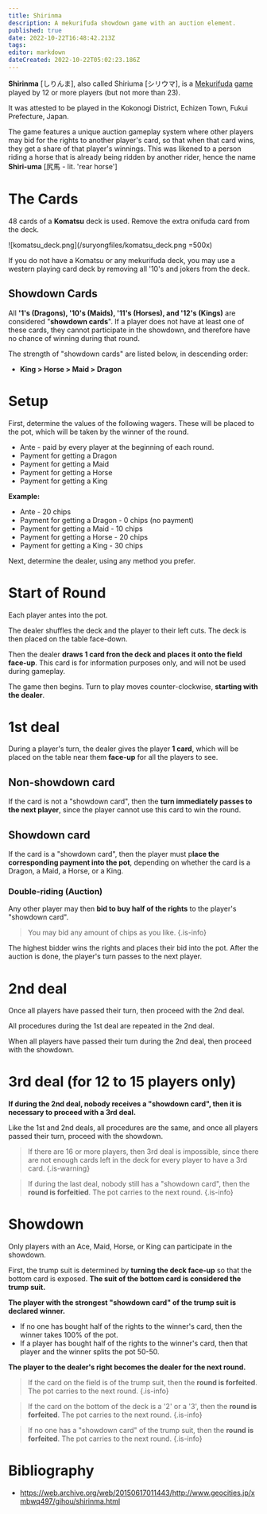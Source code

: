 ```yaml
---
title: Shirinma
description: A mekurifuda showdown game with an auction element.
published: true
date: 2022-10-22T16:48:42.213Z
tags: 
editor: markdown
dateCreated: 2022-10-22T05:02:23.186Z
---
```


**Shirinma** [しりんま], also called Shiriuma [シリウマ], is a [Mekurifuda](/en/mekurifuda) [game](/en/mekurifuda/games) played by 12 or more players (but not more than 23).

It was attested to be played in the Kokonogi District, Echizen Town, Fukui Prefecture, Japan.

The game features a unique auction gameplay system where other players may bid for the rights to another player's card, so that when that card wins, they get a share of that player's winnings. This was likened to a person riding a horse that is already being ridden by another rider, hence the name **Shiri-uma** [尻馬 - lit. 'rear horse']

# The Cards
48 cards of a **Komatsu** deck is used. Remove the extra onifuda card from the deck.

![komatsu_deck.png](/suryongfiles/komatsu_deck.png =500x)

If you do not have a Komatsu or any mekurifuda deck, you may use a western playing card deck by removing all '10's and jokers from the deck.

## Showdown Cards
All **'1's (Dragons), '10's (Maids), '11's (Horses), and '12's (Kings)** are considered "**showdown cards**". If a player does not have at least one of these cards, they cannot participate in the showdown, and therefore have no chance of winning during that round.

The strength of "showdown cards" are listed below, in descending order:
- **King > Horse > Maid > Dragon**

# Setup
First, determine the values of the following wagers. These will be placed to the pot, which will be taken by the winner of the round.
- Ante - paid by every player at the beginning of each round.
- Payment for getting a Dragon
- Payment for getting a Maid
- Payment for getting a Horse
- Payment for getting a King

**Example:**
- Ante - 20 chips
- Payment for getting a Dragon - 0 chips (no payment)
- Payment for getting a Maid - 10 chips
- Payment for getting a Horse - 20 chips
- Payment for getting a King - 30 chips

Next, determine the dealer, using any method you prefer.

# Start of Round
Each player antes into the pot.

The dealer shuffles the deck and the player to their left cuts. The deck is then placed on the table face-down.

Then the dealer **draws 1 card fron the deck and places it onto the field face-up**. This card is for information purposes only, and will not be used during gameplay.

The game then begins. Turn to play moves counter-clockwise, **starting with the dealer**.

# 1st deal
During a player's turn, the dealer gives the player **1 card**, which will be placed on the table near them **face-up** for all the players to see.

## Non-showdown card
If the card is not a "showdown card", then the **turn immediately passes to the next player**, since the player cannot use this card to win the round.

## Showdown card
If the card is a "showdown card", then the player must p**lace the corresponding payment into the pot**, depending on whether the card is a Dragon, a Maid, a Horse, or a King.

### Double-riding (Auction)
Any other player may then **bid to buy half of the rights** to the player's "showdown card".

> You may bid any amount of chips as you like.
{.is-info}

The highest bidder wins the rights and places their bid into the pot.
After the auction is done, the player's turn passes to the next player.

# 2nd deal
Once all players have passed their turn, then proceed with the 2nd deal.

All procedures during the 1st deal are repeated in the 2nd deal.

When all players have passed their turn during the 2nd deal, then proceed with the showdown.

# 3rd deal (for 12 to 15 players only)
**If during the 2nd deal, nobody receives a "showdown card", then it is necessary to proceed with a 3rd deal.**

Like the 1st and 2nd deals, all procedures are the same, and once all players passed their turn, proceed with the showdown.

> If there are 16 or more players, then 3rd deal is impossible, since there are not enough cards left in the deck for every player to have a 3rd card.
{.is-warning}

> If during the last deal, nobody still has a "showdown card", then the **round is forfeitied**. The pot carries to the next round.
{.is-info}

# Showdown
Only players with an Ace, Maid, Horse, or King can participate in the showdown.

First, the trump suit is determined by **turning the deck face-up** so that the bottom card is exposed. **The suit of the bottom card is considered the trump suit.**

**The player with the strongest "showdown card" of the trump suit is declared winner.**
- If no one has bought half of the rights to the winner's card, then the winner takes 100% of the pot.
- If a player has bought half of the rights to the winner's card, then that player and the winner splits the pot 50-50.

**The player to the dealer's right becomes the dealer for the next round.**

> If the card on the field is of the trump suit, then the **round is forfeited**. The pot carries to the next round.
{.is-info}

> If the card on the bottom of the deck is a '2' or a '3', then the **round is forfeited**. The pot carries to the next round.
{.is-info}

> If no one has a "showdown card" of the trump suit, then the **round is forfeited**. The pot carries to the next round.
{.is-info}

# Bibliography
- https://web.archive.org/web/20150617011443/http://www.geocities.jp/xmbwq497/gihou/shirinma.html